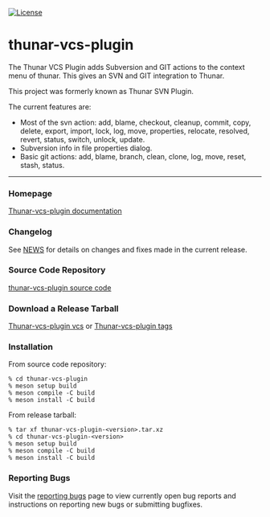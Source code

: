 [![License](https://img.shields.io/badge/License-GPL%20v2-blue.svg)](https://gitlab.xfce.org/thunar-plugins/thunar-vcs-plugin/-/blob/master/COPYING)

# thunar-vcs-plugin

The Thunar VCS Plugin adds Subversion and GIT actions to the context menu of thunar.
This gives an SVN and GIT integration to Thunar.

This project was formerly known as Thunar SVN Plugin.

The current features are:
* Most of the svn action: add, blame, checkout, cleanup, commit, copy, delete, export, import, lock, log, move, properties, relocate, resolved, revert, status, switch, unlock, update.
* Subversion info in file properties dialog.
* Basic git actions: add, blame, branch, clean, clone, log, move, reset, stash, status.


----

### Homepage

[Thunar-vcs-plugin documentation](https://docs.xfce.org/xfce/thunar/thunar-vcs-plugin)

### Changelog

See [NEWS](https://gitlab.xfce.org/thunar-plugins/thunar-vcs-plugin/-/blob/master/NEWS) for details on changes and fixes made in the current release.

### Source Code Repository

[thunar-vcs-plugin source code](https://gitlab.xfce.org/thunar-plugins/thunar-vcs-plugin)

### Download a Release Tarball

[Thunar-vcs-plugin vcs](https://archive.xfce.org/src/thunar-plugins/thunar-vcs-plugin)
    or
[Thunar-vcs-plugin tags](https://gitlab.xfce.org/thunar-plugins/thunar-vcs-plugin/-/tags)

### Installation

From source code repository: 

    % cd thunar-vcs-plugin
    % meson setup build
    % meson compile -C build
    % meson install -C build

From release tarball:

    % tar xf thunar-vcs-plugin-<version>.tar.xz
    % cd thunar-vcs-plugin-<version>
    % meson setup build
    % meson compile -C build
    % meson install -C build

### Reporting Bugs

Visit the [reporting bugs](https://docs.xfce.org/thunar-plugins/thunar-vcs-plugin/bugs) page to view currently open bug reports and instructions on reporting new bugs or submitting bugfixes.

